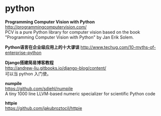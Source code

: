 python
========

**Programming Computer Vision with Python**  
http://programmingcomputervision.com/  
PCV is a pure Python library for computer vision based on the book "Programming Computer Vision with Python" by Jan Erik Solem.  

**Python语言在企业级应用上的十大谬误**
http://www.techug.com/10-myths-of-enterprise-python  

**Django搭建简易博客教程**  
http://andrew-liu.gitbooks.io/django-blog/content/  
可以当 python 入门使。  

**numpile**  
https://github.com/sdiehl/numpile  
A tiny 1000 line LLVM-based numeric specializer for scientific Python code 

**httpie**  
https://github.com/jakubroztocil/httpie  